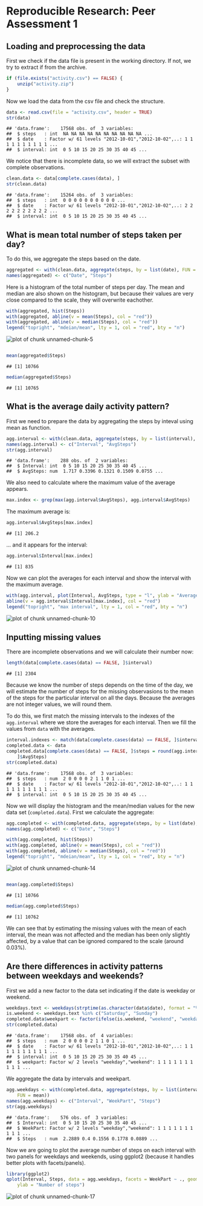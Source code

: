 # Reproducible Research: Peer Assessment 1


## Loading and preprocessing the data
First we check if the data file is present in the working directory. If not, we 
try to extract if from the archive.

```r
if (file.exists("activity.csv") == FALSE) {
    unzip("activity.zip")
}
```


Now we load the data from the csv file and check the structure.

```r
data <- read.csv(file = "activity.csv", header = TRUE)
str(data)
```

```
## 'data.frame':	17568 obs. of  3 variables:
##  $ steps   : int  NA NA NA NA NA NA NA NA NA NA ...
##  $ date    : Factor w/ 61 levels "2012-10-01","2012-10-02",..: 1 1 1 1 1 1 1 1 1 1 ...
##  $ interval: int  0 5 10 15 20 25 30 35 40 45 ...
```


We notice that there is incomplete data, so we will extract the subset with 
complete observations.


```r
clean.data <- data[complete.cases(data), ]
str(clean.data)
```

```
## 'data.frame':	15264 obs. of  3 variables:
##  $ steps   : int  0 0 0 0 0 0 0 0 0 0 ...
##  $ date    : Factor w/ 61 levels "2012-10-01","2012-10-02",..: 2 2 2 2 2 2 2 2 2 2 ...
##  $ interval: int  0 5 10 15 20 25 30 35 40 45 ...
```


## What is mean total number of steps taken per day?

To do this, we aggregate the steps based on the date.


```r
aggregated <- with(clean.data, aggregate(steps, by = list(date), FUN = sum))
names(aggregated) <- c("Date", "Steps")
```


Here is a histogram of the total number of steps per day. The mean and median
are also shown on the histogram, but because their values are very close
compared to the scale, they will overwrite eachother.


```r
with(aggregated, hist(Steps))
with(aggregated, abline(v = mean(Steps), col = "red"))
with(aggregated, abline(v = median(Steps), col = "red"))
legend("topright", "mdeian/mean", lty = 1, col = "red", bty = "n")
```

![plot of chunk unnamed-chunk-5](figure/unnamed-chunk-5.png) 

```r

mean(aggregated$Steps)
```

```
## [1] 10766
```

```r
median(aggregated$Steps)
```

```
## [1] 10765
```



## What is the average daily activity pattern?

First we need to prepare the data by aggregating the steps by inteval using mean
as function.


```r
agg.interval <- with(clean.data, aggregate(steps, by = list(interval), FUN = mean))
names(agg.interval) <- c("Interval", "AvgSteps")
str(agg.interval)
```

```
## 'data.frame':	288 obs. of  2 variables:
##  $ Interval: int  0 5 10 15 20 25 30 35 40 45 ...
##  $ AvgSteps: num  1.717 0.3396 0.1321 0.1509 0.0755 ...
```


We also need to calculate where the maximum value of the average appears.


```r
max.index <- grep(max(agg.interval$AvgSteps), agg.interval$AvgSteps)
```


The maximum average is:

```r
agg.interval$AvgSteps[max.index]
```

```
## [1] 206.2
```


... and it appears for the interval:

```r
agg.interval$Interval[max.index]
```

```
## [1] 835
```


Now we can plot the averages for each interval and show the interval with the 
maximum average.


```r
with(agg.interval, plot(Interval, AvgSteps, type = "l", ylab = "Average Steps"))
abline(v = agg.interval$Interval[max.index], col = "red")
legend("topright", "max interval", lty = 1, col = "red", bty = "n")
```

![plot of chunk unnamed-chunk-10](figure/unnamed-chunk-10.png) 


## Inputting missing values

There are incomplete observations and we will calculate their number now:

```r
length(data[complete.cases(data) == FALSE, ]$interval)
```

```
## [1] 2304
```


Because we know the number of steps depends on the time of the day, we will
estimate the number of steps for the missing observasions to the mean of the 
steps for the particular interval on all the days. Because the averages are not
integer values, we will round them.

To do this, we first match the missing intervals to the indexes of the 
`agg.interval` where we store the averages for each interval. Then we fill the
values from `data` with the averages. 

```r
interval.indexes <- match(data[complete.cases(data) == FALSE, ]$interval, agg.interval$Interval)
completed.data <- data
completed.data[complete.cases(data) == FALSE, ]$steps = round(agg.interval[interval.indexes, 
    ]$AvgSteps)
str(completed.data)
```

```
## 'data.frame':	17568 obs. of  3 variables:
##  $ steps   : num  2 0 0 0 0 2 1 1 0 1 ...
##  $ date    : Factor w/ 61 levels "2012-10-01","2012-10-02",..: 1 1 1 1 1 1 1 1 1 1 ...
##  $ interval: int  0 5 10 15 20 25 30 35 40 45 ...
```


Now we will display the histogram and the mean/median values for the new data 
set (`completed.data`). First we calculate the aggregate:


```r
agg.completed <- with(completed.data, aggregate(steps, by = list(date), FUN = sum))
names(agg.completed) <- c("Date", "Steps")
```



```r
with(agg.completed, hist(Steps))
with(agg.completed, abline(v = mean(Steps), col = "red"))
with(agg.completed, abline(v = median(Steps), col = "red"))
legend("topright", "mdeian/mean", lty = 1, col = "red", bty = "n")
```

![plot of chunk unnamed-chunk-14](figure/unnamed-chunk-14.png) 

```r

mean(agg.completed$Steps)
```

```
## [1] 10766
```

```r
median(agg.completed$Steps)
```

```
## [1] 10762
```


We can see that by estimating the missing values with the mean of each interval,
the mean was not affected and the median has been only slightly affected, by a
value that can be ignored compared to the scale (around 0.03%).

## Are there differences in activity patterns between weekdays and weekends?

First we add a new factor to the data set indicating if the date is weekday or
weekend.


```r
weekdays.text <- weekdays(strptime(as.character(data$date), format = "%Y-%m-%d"))
is.weekend <- weekdays.text %in% c("Saturday", "Sunday")
completed.data$weekpart <- factor(ifelse(is.weekend, "weekend", "weekday"))
str(completed.data)
```

```
## 'data.frame':	17568 obs. of  4 variables:
##  $ steps   : num  2 0 0 0 0 2 1 1 0 1 ...
##  $ date    : Factor w/ 61 levels "2012-10-01","2012-10-02",..: 1 1 1 1 1 1 1 1 1 1 ...
##  $ interval: int  0 5 10 15 20 25 30 35 40 45 ...
##  $ weekpart: Factor w/ 2 levels "weekday","weekend": 1 1 1 1 1 1 1 1 1 1 ...
```


We aggregate the data by intervals and weekpart.


```r
agg.weekdays <- with(completed.data, aggregate(steps, by = list(interval, weekpart), 
    FUN = mean))
names(agg.weekdays) <- c("Interval", "WeekPart", "Steps")
str(agg.weekdays)
```

```
## 'data.frame':	576 obs. of  3 variables:
##  $ Interval: int  0 5 10 15 20 25 30 35 40 45 ...
##  $ WeekPart: Factor w/ 2 levels "weekday","weekend": 1 1 1 1 1 1 1 1 1 1 ...
##  $ Steps   : num  2.2889 0.4 0.1556 0.1778 0.0889 ...
```


Now we are going to plot the average number of steps on each interval with two
panels for weekdays and weekends, using ggplot2 (because it handles better plots
with facets/panels).


```r
library(ggplot2)
qplot(Interval, Steps, data = agg.weekdays, facets = WeekPart ~ ., geom = "line", 
    ylab = "Number of steps")
```

![plot of chunk unnamed-chunk-17](figure/unnamed-chunk-17.png) 

